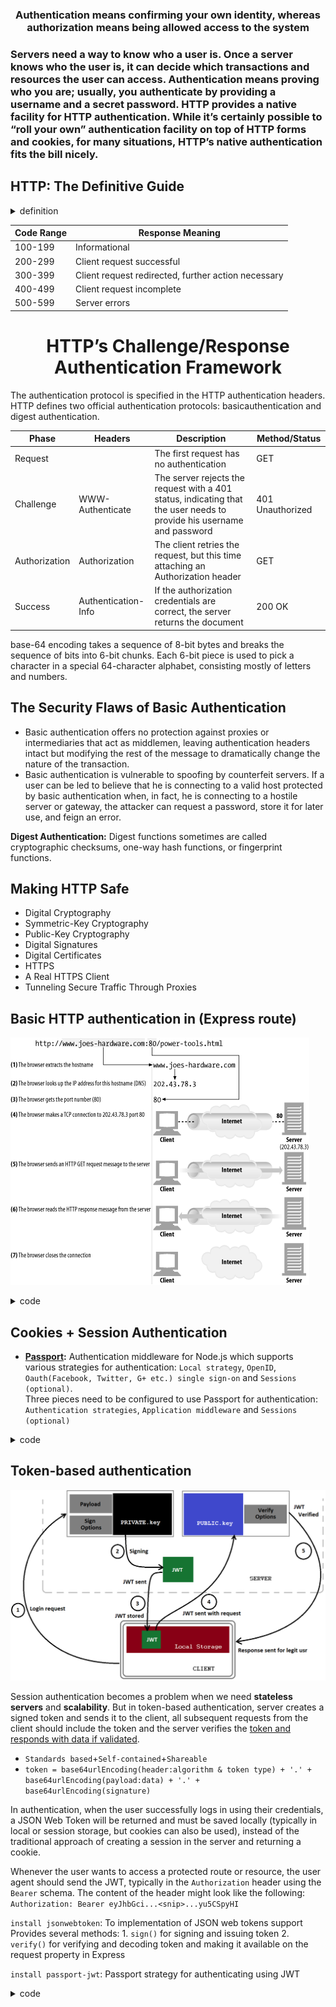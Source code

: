 <h3 align="center">Authentication means confirming your own identity, whereas authorization means being allowed access to the system<h3>
 
<p>Servers need a way to know who a user is. Once a server knows who the user is, it can decide which transactions and resources the user can access. Authentication means proving who you are; usually, you authenticate by providing a username and a secret password. HTTP provides a native facility for <b>HTTP authentication</b>. While it’s certainly possible to “roll your own” authentication facility on top of <b>HTTP forms</b> and <b>cookies</b>, for many situations, HTTP’s native authentication fits the bill nicely. </p>

## HTTP: The Definitive Guide


<Details> 
 <Summary>definition</Summary>

- HTTP clients and HTTP servers make up the basic components of the World Wide Web
- Web servers attach a **MIME(Multipurpose Internet Mail Extensions)** type to all HTTP object data. When a web browser gets an object back from a server, it looks at the associated MIME type to see if it knows how to handle the object. Most browsers can handle hundreds of popular object types: displaying image files, parsing and formatting HTML files. MIME Type: 
`application/*`, `audio/*`, `chemical/*`, `image/*`, `message/*`, `model/*`, `multipart/*`, `text/*`, `video/*`, and `Other`
- **Transaction:** An HTTP transaction consists of a request command (sent from client to server), and a response result (sent from the server back to the client)
- Each header field consists of a name and a value, separated by a colon (:) for easy parsing
- **Connections:** Once a TCP connection is established, messages exchanged between the client and server computers will never be lost, damaged, or received out of order <br>
`Physical layer`(Physical network hardware)>`Data link layer`(Network-specific link interface)>`Network layer`(IP)>`Transport layer`(TCP)>`Application layer`(HTTP) <br> that's mean in networking terms, the HTTP protocol is layered over TCP. HTTP uses TCP to transport its message data. Beware that Telnet mimics HTTP clients well but doesn’t work well as a server.
- **Proxies:** HTTP intermediaries that sit between a client and a server, receiving all of the client’s HTTP requests and relaying the requests to the server (perhaps after modifying the requests). These applications act as a proxy for the user, accessing the server on the user’s behalf. Proxies can also filter requests and responses.
- **Caches:** A web cache or caching proxy is a special type of HTTP proxy server that keeps copies of popular documents that pass through the proxy. The next client requesting the same document can be served from the cache’s personal copy.
- Web server and web proxy messages have the same syntax, with one exception. we need to send partial URIs to servers, and full URIs to proxies. Proxies can serve as access-control devices. HTTP defines a mechanism called proxy authentication that blocks requests for content until the user provides valid access-permission credentials to the proxy. 
- **Media Types:** The client tells the server which media types it can handle, using the Accept header. The server tries to return information in one of the client’s preferred media types, and declares the type of the data using the Content-type header.
- **Persistent Connections:** The Connection header indicates whether the network connection will be maintained after the current transaction finishes. Under HTTP 1.0, the default is to close connections after each transaction, so the client must use `Connection: Keep-Alive` header in order to maintain the connection for an additional request.
- The first part of the URL (http) is the URL scheme . The scheme tells a web client how to access the resource. In this case, the URL says to use the HTTP protocol. 
- **URL Syntax:** `<scheme>://<user>:<password>@<host>:<port>/<path>;<params>?<query>#<frag>`
- **Expandomatic URLs:** Some browsers try to expand URLs automatically, either after you submit the URL or while you’re typing.
- **Shady Characters:** To get around the limitations of a safe character set representation, an encoding scheme was devised to represent characters in a URL that are not safe.
- **HTTP Connection Handling:** Parallel connections Persistent connections Pipelined connections Multiplexed connections
- **idempotent:** A transaction is idempotent if it yields the same result regardless of whether it is executed once or many times. Implementors can assume the GET, HEAD, PUT, DELETE, TRACE, and OPTIONS methods share this property.
- Strictly speaking, proxies connect two or more applications that speak the same protocol, while gateways hook up two or more parties that speak different protocols. A gateway acts as a “protocol converter".
- **Web Robots:** Web robots are software programs that automate a series of web transactions without human interaction. Many robots wander from web site to web site, fetching content, following hyperlinks, and processing the data they find.
- four areas where HTTP shows some growing pains: `Complexity`, `Extensibility`, `Performance` and `Transport dependence`

</Details>

| Code Range | Response Meaning                                                                                                                              |
| --------- | ------------------------------------------------------------------------------------------------------------------------------------------ |
| 100-199   | Informational                                                                                                                        |
| 200-299       | Client request successful                                                                                             |
|300-399    | Client request redirected, further action necessary                                                                                                                            |
| 400-499       | Client request incomplete                                                                                                               |
|500-599      |Server errors                                                                                                    |

<h1 align="center">HTTP’s Challenge/Response Authentication Framework</h1>
<p>The authentication protocol is specified in the HTTP authentication headers. HTTP defines two official authentication protocols: basicauthentication and digest authentication.
</p>

| Phase         | Headers             | Description                                                                                                           | Method/Status    |
| ------------- | ------------------- | --------------------------------------------------------------------------------------------------------------------- | ---------------- |
| Request       |                     | The first request has no authentication                                                                               | GET              |
| Challenge     | WWW-Authenticate    | The server rejects the request with a 401 status, indicating that the user needs to provide his username and password | 401 Unauthorized |
| Authorization | Authorization       | The client retries the request, but this time attaching an Authorization header                                       | GET              |
| Success       | Authentication-Info | If the authorization credentials are correct, the server returns the document                                         | 200 OK           |

base-64 encoding takes a sequence of 8-bit bytes and breaks the sequence of bits into 6-bit chunks. Each 6-bit piece is used to pick a character in a special 64-character alphabet, consisting mostly of letters and numbers. 

## The Security Flaws of Basic Authentication
- Basic authentication offers no protection against proxies or intermediaries that act as middlemen, leaving authentication headers intact but modifying the rest of the message to dramatically change the nature of the transaction. 
- Basic authentication is vulnerable to spoofing by counterfeit servers. If a user can be led to believe that he is connecting to a valid host protected by basic authentication when, in fact, he is connecting to a hostile server or gateway, the attacker can request a password, store it for later use, and feign an error. 

<p><b>Digest Authentication:</b> Digest functions sometimes are called cryptographic checksums, one-way hash functions, or fingerprint functions.</p>

## Making HTTP Safe

- Digital Cryptography
- Symmetric-Key Cryptography
- Public-Key Cryptography
- Digital Signatures
- Digital Certificates
- HTTPS
- A Real HTTPS Client
- Tunneling Secure Traffic Through Proxies

## Basic HTTP authentication in (Express route)

 ![](images/TCP_connection.png)

<Details> 
 <Summary>code</Summary>
 
```js
function auth(req, res, next) {
  console.log(req.headers);
  var authHeader = req.headers.authorization;
  if (!authHeader) {
    var err = new Error('You are not authenticated!');
    res.setHeader('WWW-Authenticate', 'Basic');
    err.status = 401;
    next(err);
    return;
  }

  var auth = new Buffer.from(authHeader.split(' ')[1], 'base64')
    .toString()
    .split(':');
  var user = auth[0];
  var pass = auth[1];
  if (user == 'admin' && pass == 'password') {
    next(); // authorized
  } else {
    var err = new Error('You are not authenticated!');
    res.setHeader('WWW-Authenticate', 'Basic');
    err.status = 401;
    next(err);
  }
}

app.use(auth);
```

 <b>use cookies for authentication</b>

```js
const cookieParser = require('cookie-parser');
...

app.use(cookieParser('12345-67890-09876-54321')); //secret-key

function auth(req, res, next) {
  if (!req.signedCookies.user) {
    var authHeader = req.headers.authorization;
    if (!authHeader) {
      var err = new Error('You are not authenticated!');
      res.setHeader('WWW-Authenticate', 'Basic');
      err.status = 401;
      next(err);
      return;
    }
    var auth = new Buffer.from(authHeader.split(' ')[1], 'base64')
      .toString()
      .split(':');
    var user = auth[0];
    var pass = auth[1];
    if (user == 'admin' && pass == 'password') {
      res.cookie('user', 'admin', { signed: true });
      next(); // authorized
    } else {
      var err = new Error('You are not authenticated!');
      res.setHeader('WWW-Authenticate', 'Basic');
      err.status = 401;
      next(err);
    }
  } else {
    if (req.signedCookies.user === 'admin') {
      next();
    } else {
      var err = new Error('You are not authenticated!');
      err.status = 401;
      next(err);
    }
  }
}

app.use(auth);
```

<b>use Express sessions to track authenticated users</b> 

```js
var session = require('express-session');
var FileStore = require('session-file-store')(session); 
//using the file store to keep track of our sessions
...

app.use(
  session({
    name: 'session-id',
    secret: '12345-67890-09876-54321',
    saveUninitialized: false,
    resave: false,
    store: new FileStore(),
  })
);
function auth(req, res, next) {
  console.log(req.session);
  if (!req.session.user) {
    var authHeader = req.headers.authorization;
    if (!authHeader) {
      var err = new Error('You are not authenticated!');
      res.setHeader('WWW-Authenticate', 'Basic');
      err.status = 401;
      next(err);
      return;
    }
    var auth = new Buffer.from(authHeader.split(' ')[1], 'base64')
      .toString()
      .split(':');
    var user = auth[0];
    var pass = auth[1];
    if (user == 'admin' && pass == 'password') {
      req.session.user = 'admin';
      next(); // authorized
    } else {
      var err = new Error('You are not authenticated!');
      res.setHeader('WWW-Authenticate', 'Basic');
      err.status = 401;
      next(err);
    }
  } else {
    if (req.session.user === 'admin') {
      console.log('req.session: ', req.session);
      next();
    } else {
      var err = new Error('You are not authenticated!');
      err.status = 401;
      next(err);
    }
  }
}

app.use(auth);
```

<b>create user model for authentication without hashing</b> <br>
**model:**

```js
var mongoose = require('mongoose');
var Schema = mongoose.Schema;

var User = new Schema({
  username: {
    type: String,
    required: true,
    unique: true,
  },
  password: {
    type: String,
    required: true,
  },
  admin: {
    type: Boolean,
    default: false,
  },
});

module.exports = mongoose.model('User', User);
```

**Route:**

```js
var express = require('express');
var router = express.Router();
const bodyParser = require('body-parser');
var User = require('../models/user');

router.use(bodyParser.json());

router.post('/signup', (req, res, next) => {
  User.findOne({ username: req.body.username }) //duplicate
    .then((user) => {
      if (user != null) {
        var err = new Error('User ' + req.body.username + ' already exists!');
        err.status = 403;
        next(err);
      } else {
        return User.create({
          username: req.body.username,
          password: req.body.password,
        });
      }
    })
    .then(
      (user) => {
        res.statusCode = 200;
        res.setHeader('Content-Type', 'application/json');
        res.json({ status: 'Registration Successful!', user: user });
      },
      (err) => next(err)
    )
    .catch((err) => next(err));
});

router.post('/login', (req, res, next) => {
  if (!req.session.user) {
    var authHeader = req.headers.authorization;

    if (!authHeader) {
      var err = new Error('You are not authenticated!');
      res.setHeader('WWW-Authenticate', 'Basic');
      err.status = 401;
      return next(err);
    }

    var auth = new Buffer.from(authHeader.split(' ')[1], 'base64')
      .toString()
      .split(':');
    var username = auth[0];
    var password = auth[1];

    User.findOne({ username: username })
      .then((user) => {
        if (user === null) {
          var err = new Error('User ' + username + ' does not exist!');
          err.status = 403;
          return next(err);
        } else if (user.password !== password) {
          var err = new Error('Your password is incorrect!');
          err.status = 403;
          return next(err);
        } else if (user.username === username && user.password === password) {
          req.session.user = 'authenticated';
          res.statusCode = 200;
          res.setHeader('Content-Type', 'text/plain');
          res.end('You are authenticated!');
        }
      })
      .catch((err) => next(err));
  } else {
    res.statusCode = 200;
    res.setHeader('Content-Type', 'text/plain');
    res.end('You are already authenticated!');
  }
});

router.get('/logout', (req, res) => {
  if (req.session) {
    req.session.destroy();
    res.clearCookie('session-id');
    res.redirect('/');
  } else {
    var err = new Error('You are not logged in!');
    err.status = 403;
    next(err);
  }
});

module.exports = router;
```

**middleware:**

```js
app.use(
  session({
    name: 'session-id',
    secret: '12345-67890-09876-54321',
    saveUninitialized: false,
    resave: false,
    store: new FileStore(),
  })
);

app.use('/', indexRouter); //allow access to the index page
app.use('/users', usersRouter);

function auth(req, res, next) {
  console.log(req.session);

  if (!req.session.user) {
    var err = new Error('You are not authenticated!');
    err.status = 403;
    return next(err);
  } else {
    if (req.session.user === 'authenticated') {
      next();
    } else {
      var err = new Error('You are not authenticated!');
      err.status = 403;
      return next(err);
    }
  }
}

app.use(auth);
```
</Details> 

## Cookies + Session Authentication

- **[Passport](http://www.passportjs.org/docs/):** Authentication middleware for Node.js which supports various strategies for authentication: `Local strategy`, `OpenID`, `Oauth(Facebook, Twitter, G+ etc.) single sign-on` and `Sessions (optional)`. <br>
Three pieces need to be configured to use Passport for authentication: `Authentication strategies`, `Application middleware` and `Sessions (optional)`

<Details> 
 <Summary>code</Summary>

**model:**

 ```js
 var mongoose = require('mongoose');
var Schema = mongoose.Schema;
var passportLocalMongoose = require('passport-local-mongoose');

var User = new Schema({
  admin: {
    type: Boolean,
    default: false,
  },
});

User.plugin(passportLocalMongoose);

module.exports = mongoose.model('User', User);
 ```
 
 **Route:**
 
 Authenticating requests is as simple as calling `passport.authenticate()` and specifying which strategy to employ
 
 ```js
 var passport = require('passport');
 router.post('/signup', (req, res, next) => {
  User.register(
    new User({ username: req.body.username }),
    req.body.password,
    (err, user) => {
      if (err) {
        res.statusCode = 500;
        res.setHeader('Content-Type', 'application/json');
        res.json({ err: err });
      } else {
        passport.authenticate('local')(req, res, () => {
          res.statusCode = 200;
          res.setHeader('Content-Type', 'application/json');
          res.json({ success: true, status: 'Registration Successful!' });
        });
      }
    }
  );
});

router.post('/login', passport.authenticate('local'), (req, res) => {
  res.statusCode = 200;
  res.setHeader('Content-Type', 'application/json');
  res.json({ success: true, status: 'You are successfully logged in!' });
});

router.get('/logout', (req, res) => {
  req.logout();
  //req.session.destroy();
  //delete req.session
  res.redirect('/');
});
 ```
 **authenticate middleware:**
 
 ```js
 var passport = require('passport');
var LocalStrategy = require('passport-local').Strategy;
var User = require('./models/user');

passport.use(new LocalStrategy(User.authenticate()));
//passport-local-mongoose adds authentication method to the user schema and the model
passport.serializeUser(User.serializeUser());
passport.deserializeUser(User.deserializeUser());
 ```
 
     passport.serializeUser(function(user, done) {
        done(null, user.id);
    });              │
                     │ 
                     │
                     └─────────────────┬──→ saved to session
                                       │    req.session.passport.user = {id: '..'}
                                       │
                                       ↓           
    passport.deserializeUser(function(id, done) {
                       ┌───────────────┘
                       │
                       ↓ 
        User.findById(id, function(err, user) {
            done(err, user);
        });            └──────────────→ user object attaches to the request as req.user   
    });
 
 **app.js:**
 
 ```js
var passport = require('passport');
var authenticate = require('./authenticate');
 
app.use(passport.initialize());
app.use(passport.session());

function auth(req, res, next) {
  console.log(req.user);

  if (!req.user) {
    var err = new Error('You are not authenticated!');
    err.status = 403;
    next(err);
  } else {
    next();
  }
}

app.use(auth);
 ```
 
 </Details>
 
 ## Token-based authentication
 
 ![](images/jwt.png)

 
 
 Session authentication becomes a problem when we need **stateless servers** and **scalability**. But in token-based authentication, server creates a signed token and sends it to the client, all subsequent requests from the client should include the token and the server verifies the [token and responds with data if validated](https://medium.com/front-end-weekly/learn-using-jwt-with-passport-authentication-9761539c4314). 
 - `Standards based`+`Self-contained`+`Shareable`
 - `token = base64urlEncoding(header:algorithm & token type) + '.' + base64urlEncoding(payload:data) + '.' + base64urlEncoding(signature)`
 
 In authentication, when the user successfully logs in using their credentials, a JSON Web Token will be returned and must be saved locally (typically in local or session storage, but cookies can also be used), instead of the traditional approach of creating a session in the server and returning a cookie.

Whenever the user wants to access a protected route or resource, the user agent should send the JWT, typically in the `Authorization` header using the `Bearer` schema. The content of the header might look like the following: `Authorization: Bearer eyJhbGci...<snip>...yu5CSpyHI`

`install jsonwebtoken`: To implementation of JSON web tokens support <br>
Provides several methods:
    1. `sign()` for signing and issuing token
    2. `verify()` for verifying and decoding token and making it available on the request property in Express

`install passport-jwt`: Passport strategy for authenticating using JWT
 
 <Details>
 <summary>code</summary>
 
 **config.js:** 
 
 ```js
 module.exports = {
  secretKey: '12345-67890-09876-54321',
  mongoUrl: 'mongodb://localhost:27017/conFusion',
};
 ```
  **authenticate middleware:**
  
```js

var passport = require('passport');
var LocalStrategy = require('passport-local').Strategy;
var User = require('./models/user');

//! Authentication
var JwtStrategy = require('passport-jwt').Strategy;
var ExtractJwt = require('passport-jwt').ExtractJwt;
var jwt = require('jsonwebtoken'); // used to create, sign, and verify tokens

var config = require('./config.js');

exports.local = passport.use(new LocalStrategy(User.authenticate()));

passport.serializeUser(User.serializeUser());
passport.deserializeUser(User.deserializeUser());

exports.getToken = function (user) {
  return jwt.sign(user, config.secretKey, { expiresIn: 3600 }); 
  //jwt.sign(payload, secretOrPrivateKey, [options, callback])
};

var opts = {};
opts.jwtFromRequest = ExtractJwt.fromAuthHeaderAsBearerToken();
opts.secretOrKey = config.secretKey;

exports.jwtPassport = passport.use(
  new JwtStrategy(opts, (jwt_payload, done) => {
    console.log('JWT payload: ', jwt_payload);
    User.findOne({ _id: jwt_payload._id }, (err, user) => {
      if (err) {
        return done(err, false);
      } else if (user) {
        return done(null, user);
      } else {
        return done(null, false);
      }
    });
  })
);

exports.verifyUser = passport.authenticate('jwt', { session: false });
```
 
 **Route:**
 
 ```js
 var authenticate = require('../authenticate');
 ...
 
 router.post('/login', passport.authenticate('local'), (req, res) => {
  var token = authenticate.getToken({ _id: req.user._id });
  res.statusCode = 200;
  res.setHeader('Content-Type', 'application/json');
  res.json({
    success: true,
    token: token,
    status: 'You are successfully logged in!',
  });
});
 ```
You don't need to add `app.use(auth)` in app.js and you can control any route with Authentication like 

```js
dishRouter
  .route('/')
  .post(authenticate.verifyUser, (req, res, next) => { ... }
```


 </Details>
